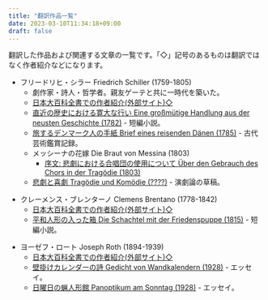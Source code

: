 ```yaml
---
title: "翻訳作品一覧"
date: 2023-03-10T11:34:18+09:00
draft: false
---
```


翻訳した作品および関連する文章の一覧です。「◇」記号のあるものは翻訳ではなく作者紹介などになります。

- フリードリヒ・シラー Friedrich Schiller (1759-1805)
    - 劇作家・詩人・哲学者。親友ゲーテと共に一時代を築いた。
    - [日本大百科全書での作者紹介(外部サイト)◇](https://kotobank.jp/word/%E3%82%B7%E3%83%A9%E3%83%BC%28Friedrich%20von%20Schiller%29-1546468)
    - [直近の歴史における寛大な行い Eine großmütige Handlung aus der neusten Geschichte (1782)](/translations/friedrich_schiller/grossmuetige_handlung/text) - 短編小説。
    - [旅するデンマーク人の手紙 Brief eines reisenden Dänen (1785)](/translations/friedrich_schiller/brief_eines_reisenden_daenen/text) - 古代芸術鑑賞記録。
    - メッシーナの花嫁 Die Braut von Messina (1803)
        * [序文: 悲劇における合唱団の使用について Über den Gebrauch des Chors in der Tragödie (1803)](/translations/friedrich_schiller/braut_von_messina/gebrauch_des_chors/text)
    - [悲劇と喜劇 Tragödie und Komödie (????)](/translations/friedrich_schiller/tragoedie_und_komoedie/text) - 演劇論の草稿。

* クレーメンス・ブレンターノ Clemens Brentano (1778-1842)
    - [日本大百科全書での作者紹介(外部サイト)◇](https://kotobank.jp/word/%E3%83%96%E3%83%AC%E3%83%B3%E3%82%BF%E3%83%BC%E3%83%8E%28Clemens%20Brentano%29-1588489)
    - [平和人形の入った箱 Die Schachtel mit der Friedenspuppe (1815)](/translations/clemens_brentano/schachtel_mit_friedenspuppe/text) - 短編小説。

- ヨーゼフ・ロート Joseph Roth (1894-1939)
    - [日本大百科全書での作者紹介(外部サイト)◇](https://kotobank.jp/word/%E3%83%AD%E3%83%BC%E3%83%88%28Joseph%20Roth%29-1610191)
    - [壁掛けカレンダーの詩 Gedicht von Wandkalendern (1928)](/translations/joseph_roth/gedicht_von_wandkalendern/text) - エッセイ。
    - [日曜日の蝋人形館 Panoptikum am Sonntag (1928)](/translations/joseph_roth/panoptikum_am_sonntag/text) - エッセイ。
